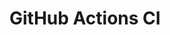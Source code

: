 # GitHub Actions CI





















































































































































































































































































































































































































































































































